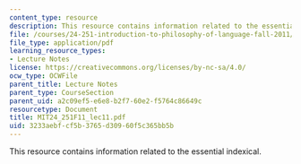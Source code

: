 ```yaml
---
content_type: resource
description: This resource contains information related to the essential indexical.
file: /courses/24-251-introduction-to-philosophy-of-language-fall-2011/3233aebfcf5b3765d30960f5c365bb5b_MIT24_251F11_lec11.pdf
file_type: application/pdf
learning_resource_types:
- Lecture Notes
license: https://creativecommons.org/licenses/by-nc-sa/4.0/
ocw_type: OCWFile
parent_title: Lecture Notes
parent_type: CourseSection
parent_uid: a2c09ef5-e6e8-b2f7-60e2-f5764c86649c
resourcetype: Document
title: MIT24_251F11_lec11.pdf
uid: 3233aebf-cf5b-3765-d309-60f5c365bb5b
---
```

This resource contains information related to the essential indexical.